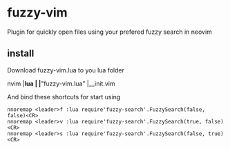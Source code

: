 # fuzzy-vim
Plugin for quickly open files using your prefered fuzzy search in neovim

## install
Download fuzzy-vim.lua to you lua folder 

nvim
|__lua
|  |__"fuzzy-vim.lua"
|__init.vim

And bind these shortcuts for start using
```
nnoremap <leader>f :lua require'fuzzy-search'.FuzzySearch(false, false)<CR>
nnoremap <leader>v :lua require'fuzzy-search'.FuzzySearch(true, false)<CR>
nnoremap <leader>s :lua require'fuzzy-search'.FuzzySearch(false, true)<CR>
```
